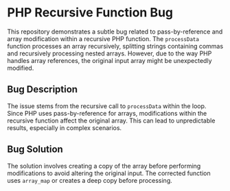 # PHP Recursive Function Bug

This repository demonstrates a subtle bug related to pass-by-reference and array modification within a recursive PHP function. The `processData` function processes an array recursively, splitting strings containing commas and recursively processing nested arrays.  However, due to the way PHP handles array references, the original input array might be unexpectedly modified.

## Bug Description
The issue stems from the recursive call to `processData` within the loop. Since PHP uses pass-by-reference for arrays, modifications within the recursive function affect the original array. This can lead to unpredictable results, especially in complex scenarios.

## Bug Solution
The solution involves creating a copy of the array before performing modifications to avoid altering the original input. The corrected function uses `array_map` or creates a deep copy before processing.